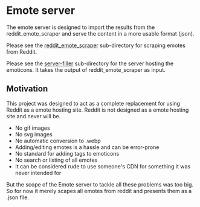 # Emote server

The emote server is designed to import the results from the reddit_emote_scraper and serve the content in a more usable format (json).

Please see the [reddit_emote_scraper](reddit_emote_scraper) sub-directory for scraping emotes from Reddit.

Please see the [server-filler](server-filler) sub-directory for the server hosting the emoticons. It takes the output of reddit_emote_scraper as input.

## Motivation

This project was designed to act as a complete replacement for using Reddit as a emote hosting site. Reddit is not designed as a emote hosting site and never will be.

* No gif images
* No svg images
* No automatic conversion to .webp
* Adding/editing emotes is a hassle and can be error-prone
* No standard for adding tags to emoticons
* No search or listing of all emotes
* It can be considered rude to use someone's CDN for something it was never intended for

But the scope of the Emote server to tackle all these problems was too big. So for now it merely scapes all emotes from reddit and presents them as a .json file.

